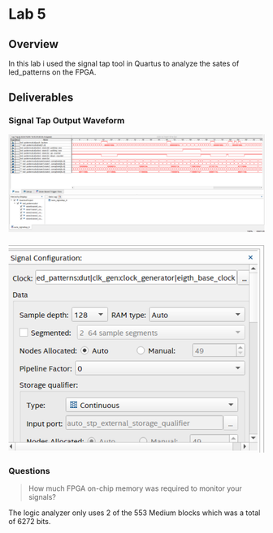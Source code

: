# Lab 5
## Overview
In this lab i used the signal tap tool in Quartus to analyze the sates of led_patterns on the FPGA.

## Deliverables
### Signal Tap Output Waveform
![Signal tap waveform](assets/Lab5_signal_tap.png)

###
![Signal tap sample depth](assets/lab5_sample_depth.png)

### Questions 

> How much FPGA on-chip memory was required to monitor your signals?

The logic analyzer only uses 2 of the 553 Medium blocks which was a total of 6272 bits.


